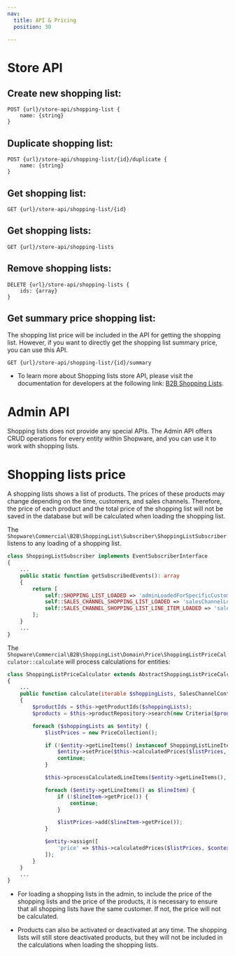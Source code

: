 ```yaml
---
nav:
  title: API & Pricing
  position: 30

---
```


# Store API

## Create new shopping list:

```
POST {url}/store-api/shopping-list {
    name: {string}
}
```

## Duplicate shopping list:

```
POST {url}/store-api/shopping-list/{id}/duplicate {
    name: {string}
}
```

## Get shopping list:

```
GET {url}/store-api/shopping-list/{id}
```

## Get shopping lists:

```
GET {url}/store-api/shopping-lists
```

## Remove shopping lists:

```
DELETE {url}/store-api/shopping-lists {
    ids: {array}
}
```

## Get summary price shopping list:

The shopping list price will be included in the API for getting the shopping list. However, if you want to directly get the shopping list summary price, you can use this API.

```
GET {url}/store-api/shopping-list/{id}/summary
```

* To learn more about Shopping lists store API, please visit the documentation for developers at the following link: [B2B Shopping Lists](https://shopware.stoplight.io/docs/store-api/c9849725606fd-create-new-shopping-list).

# Admin API

Shopping lists does not provide any special APIs. The Admin API offers CRUD operations for every entity within Shopware, and you can use it to work with shopping lists.

# Shopping lists price

A shopping lists shows a list of products. The prices of these products may change depending on the time, customers, and sales channels. Therefore, the price of each product and the total price of the shopping list will not be saved in the database but will be calculated when loading the shopping list.

The `Shopware\Commercial\B2B\ShoppingList\Subscriber\ShoppingListSubscriber` listens to any loading of a shopping list.

```php
class ShoppingListSubscriber implements EventSubscriberInterface
{
    ...
    public static function getSubscribedEvents(): array
    {
        return [
            self::SHOPPING_LIST_LOADED => 'adminLoadedForSpecificCustomer',
            self::SALES_CHANNEL_SHOPPING_LIST_LOADED => 'salesChannelLoaded',
            self::SALES_CHANNEL_SHOPPING_LIST_LINE_ITEM_LOADED => 'salesChannelLineItemLoaded',
        ];
    }
    ...
}
```

The `Shopware\Commercial\B2B\ShoppingList\Domain\Price\ShoppingListPriceCalculator::calculate` will process calculations for entities:

```php
class ShoppingListPriceCalculator extends AbstractShoppingListPriceCalculator
{
    ...
    public function calculate(iterable $shoppingLists, SalesChannelContext $context): void
    {
        $productIds = $this->getProductIds($shoppingLists);
        $products = $this->productRepository->search(new Criteria($productIds), $context)->getEntities();

        foreach ($shoppingLists as $entity) {
            $listPrices = new PriceCollection();

            if (!$entity->getLineItems() instanceof ShoppingListLineItemCollection) {
                $entity->setPrice($this->calculatedPrices($listPrices, $context));
                continue;
            }

            $this->processCalculatedLineItems($entity->getLineItems(), $products, $context);

            foreach ($entity->getLineItems() as $lineItem) {
                if (!$lineItem->getPrice()) {
                    continue;
                }

                $listPrices->add($lineItem->getPrice());
            }

            $entity->assign([
                'price' => $this->calculatedPrices($listPrices, $context),
            ]);
        }
    }
    ...
}
```

* For loading a shopping lists in the admin, to include the price of the shopping lists and the price of the products, it is necessary to ensure that all shopping lists have the same customer. If not, the price will not be calculated.

* Products can also be activated or deactivated at any time. The shopping lists will still store deactivated products, but they will not be included in the calculations when loading the shopping lists.